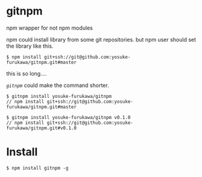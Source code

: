 gitnpm
======================

npm wrapper for not npm modules

npm could install library from some git repositories.
but npm user should set the library like this.

```shell
$ npm install git+ssh://git@github.com:yosuke-furukawa/gitnpm.git#master
```

this is so long....

*`gitnpm`* could make the command shorter.

```shell
$ gitnpm install yosuke-furukawa/gitnpm
// npm install git+ssh://git@github.com:yosuke-furukawa/gitnpm.git#master
```

```shell
$ gitnpm install yosuke-furukawa/gitnpm v0.1.0
// npm install git+ssh://git@github.com:yosuke-furukawa/gitnpm.git#v0.1.0
```

Install
======================

```shell
$ npm install gitnpm -g
```
